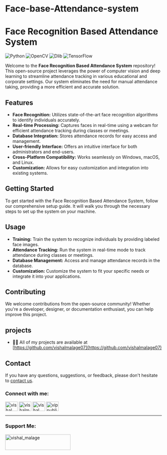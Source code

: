 # Face-base-Attendance-system
# Face Recognition Based Attendance System

![Python](https://img.shields.io/badge/Python-3.8%2B-blue.svg)
![OpenCV](https://img.shields.io/badge/OpenCV-4.0%2B-orange.svg)
![Dlib](https://img.shields.io/badge/Dlib-19.0%2B-brightgreen.svg)
![TensorFlow](https://img.shields.io/badge/TensorFlow-2.0%2B-yellow.svg)

Welcome to the **Face Recognition Based Attendance System** repository! This open-source project leverages the power of computer vision and deep learning to streamline attendance tracking in various educational and corporate settings. Our system eliminates the need for manual attendance taking, providing a more efficient and accurate solution.

## Features

- **Face Recognition:** Utilizes state-of-the-art face recognition algorithms to identify individuals accurately.
- **Real-time Processing:** Captures faces in real-time using a webcam for efficient attendance tracking during classes or meetings.
- **Database Integration:** Stores attendance records for easy access and management.
- **User-friendly Interface:** Offers an intuitive interface for both administrators and end-users.
- **Cross-Platform Compatibility:** Works seamlessly on Windows, macOS, and Linux.
- **Customization:** Allows for easy customization and integration into existing systems.

## Getting Started

To get started with the Face Recognition Based Attendance System, follow our comprehensive setup guide. It will walk you through the necessary steps to set up the system on your machine.

## Usage

- **Training:** Train the system to recognize individuals by providing labeled face images.
- **Attendance Tracking:** Run the system in real-time mode to track attendance during classes or meetings.
- **Database Management:** Access and manage attendance records in the database.
- **Customization:** Customize the system to fit your specific needs or integrate it into your applications.




## Contributing

We welcome contributions from the open-source community! Whether you're a developer, designer, or documentation enthusiast, you can help improve this project.

## projects
 - 👨‍💻 All of my projects are available at [https://github.com/vishalmalage07](https://github.com/vishalmalage07)

## Contact

If you have any questions, suggestions, or feedback, please don't hesitate to [contact us](mailto:vishalmalage07@gmail.com).
<h3 align="left">Connect with me:</h3>
<p align="left">
<a href="https://linkedin.com/in/vishal malage" target="blank"><img align="center" src="https://raw.githubusercontent.com/rahuldkjain/github-profile-readme-generator/master/src/images/icons/Social/linked-in-alt.svg" alt="vishal malage" height="30" width="40" /></a>
<a href="https://kaggle.com/vishalmalage" target="blank"><img align="center" src="https://raw.githubusercontent.com/rahuldkjain/github-profile-readme-generator/master/src/images/icons/Social/kaggle.svg" alt="vishalmalage" height="30" width="40" /></a>
<a href="https://instagram.com/vishal__malage_07" target="blank"><img align="center" src="https://raw.githubusercontent.com/rahuldkjain/github-profile-readme-generator/master/src/images/icons/Social/instagram.svg" alt="vishal__malage_07" height="30" width="40" /></a>
<a href="https://www.youtube.com/c/vip publisher" target="blank"><img align="center" src="https://raw.githubusercontent.com/rahuldkjain/github-profile-readme-generator/master/src/images/icons/Social/youtube.svg" alt="vip publisher" height="30" width="40" /></a>
</p>

---
<h3 align="left">Support Me:</h3>
<p><a href="https://www.buymeacoffee.com/vishal_malage"> <img align="left" src="https://cdn.buymeacoffee.com/buttons/v2/default-yellow.png" height="50" width="210" alt="vishal_malage" /></a></p><br><br>
